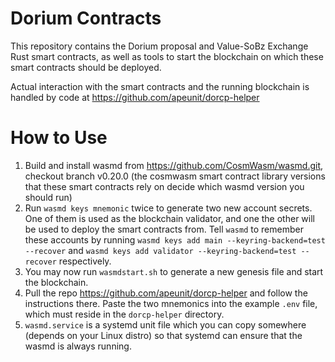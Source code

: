 # Dorium Contracts
This repository contains the Dorium proposal and Value-SoBz Exchange Rust smart contracts, as well as tools to start the blockchain on which these smart contracts should be deployed.

Actual interaction with the smart contracts and the running blockchain is handled by code at https://github.com/apeunit/dorcp-helper

# How to Use
1. Build and install wasmd from https://github.com/CosmWasm/wasmd.git, checkout branch v0.20.0 (the cosmwasm smart contract library versions that these smart contracts rely on decide which wasmd version you should run)
2. Run `wasmd keys mnemonic` twice to generate two new account secrets. One of them is used as the blockchain validator, and one the other will be used to deploy the smart contracts from. Tell `wasmd` to remember these accounts by running `wasmd keys add main --keyring-backend=test --recover` and `wasmd keys add validator --keyring-backend=test --recover` respectively.
3. You may now run `wasmdstart.sh` to generate a new genesis file and start the blockchain.
4. Pull the repo https://github.com/apeunit/dorcp-helper and follow the instructions there. Paste the two mnemonics into the example `.env` file, which must reside in the `dorcp-helper` directory.
5. `wasmd.service` is a systemd unit file which you can copy somewhere (depends on your Linux distro) so that systemd can ensure that the wasmd is always running.